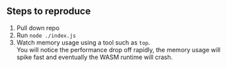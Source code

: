 ## Steps to reproduce

1. Pull down repo
2. Run `node ./index.js`
3. Watch memory usage using a tool such as `top`.  
   You will notice the performance drop off rapidly, the memory usage will spike fast and eventually the WASM runtime will crash.